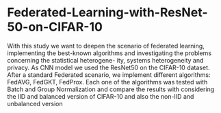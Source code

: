 # Federated-Learning-with-ResNet-50-on-CIFAR-10

With this study we want to deepen the scenario of
federated learning, implementing the best-known algorithms and
investigating the problems concerning the statistical heterogene-
ity, systems heterogeneity and privacy. As CNN model we used the
ResNet50 on the CIFAR-10 dataset. After a standard Federated
scenario, we implement different algorithms: FedAVG, FedGKT,
FedProx. Each one of the algorithms was tested with Batch and
Group Normalization and compare the results with considering
the IID and balanced version of CIFAR-10 and also the non-IID
and unbalanced version
